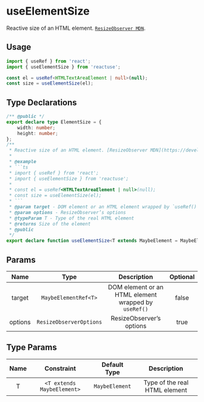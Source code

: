 # useElementSize

Reactive size of an HTML element. [`ResizeObserver MDN`](https://developer.mozilla.org/en-US/docs/Web/API/ResizeObserver).

## Usage

```ts
import { useRef } from 'react';
import { useElementSize } from 'reactuse';

const el = useRef<HTMLTextAreaElement | null>(null);
const size = useElementSize(el);
```

## Type Declarations

````ts
/** @public */
export declare type ElementSize = {
    width: number;
    height: number;
};
/**
 * Reactive size of an HTML element. [ResizeObserver MDN](https://developer.mozilla.org/en-US/docs/Web/API/ResizeObserver).
 *
 * @example
 * ```ts
 * import { useRef } from 'react';
 * import { useElementSize } from 'reactuse';
 *
 * const el = useRef<HTMLTextAreaElement | null>(null);
 * const size = useElementSize(el);
 * ```
 * @param target - DOM element or an HTML element wrapped by `useRef()`
 * @param options - ResizeObserver’s options
 * @typeParam T - Type of the real HTML element
 * @returns Size of the element
 * @public
 */
export declare function useElementSize<T extends MaybeElement = MaybeElement>(target: MaybeElementRef<T>, options?: ResizeObserverOptions): ElementSize;
````

## Params

|  Name   |          Type           |                     Description                      | Optional |
| :-----: | :---------------------: | :--------------------------------------------------: | :------: |
| target  |  `MaybeElementRef<T>`   | DOM element or an HTML element wrapped by `useRef()` |  false   |
| options | `ResizeObserverOptions` |               ResizeObserver’s options               |   true   |

## Type Params

| Name |         Constraint         |  Default Type  |          Description          |
| :--: | :------------------------: | :------------: | :---------------------------: |
|  T   | `<T extends MaybeElement>` | `MaybeElement` | Type of the real HTML element |
